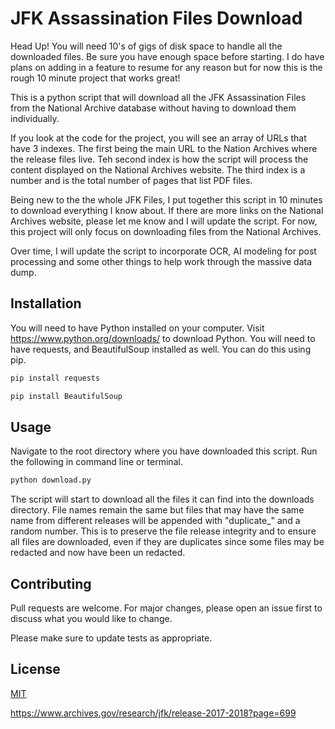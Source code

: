 # JFK Assassination Files Download

Head Up! You will need 10's of gigs of disk space to handle all the downloaded files. Be sure you have enough space before starting. I do have plans
on adding in a feature to resume for any reason but for now this is the rough 10 minute project that works great!

This is a python script that will download all the JFK Assassination Files from the National Archive database without having to download them
individually.

If you look at the code for the project, you will see an array of URLs that have 3 indexes. The first being the main URL to the Nation Archives
where the release files live. Teh second index is how the script will process the content displayed on the National Archives website. The third
index is a number and is the total number of pages that list PDF files.

Being new to the the whole JFK Files, I put together this script in 10 minutes to download everything I know about. If there are more links on
the National Archives website, please let me know and I will update the script. For now, this project will only focus on downloading files from
the National Archives.

Over time, I will update the script to incorporate OCR, AI modeling for post processing and some other things to help work through the massive data
dump.

## Installation

You will need to have Python installed on your computer. Visit https://www.python.org/downloads/ to download Python. You will need to have
requests, and BeautifulSoup installed as well. You can do this using pip.

```bash
pip install requests
```

```bash
pip install BeautifulSoup
```

## Usage

Navigate to the root directory where you have downloaded this script. Run the following in command line or terminal.

```bash
python download.py
```

The script will start to download all the files it can find into the downloads directory. File names remain the same but files that may have the same name from different releases will be appended with "duplicate\_" and a random number. This is to preserve the file release integrity and to ensure all files are downloaded, even if they are duplicates since some files may be redacted and now have been un redacted.

## Contributing

Pull requests are welcome. For major changes, please open an issue first to discuss what you would like to change.

Please make sure to update tests as appropriate.

## License

[MIT](https://choosealicense.com/licenses/mit/)

https://www.archives.gov/research/jfk/release-2017-2018?page=699
